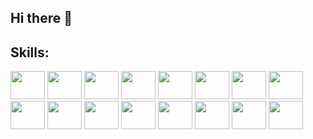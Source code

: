 ## Hi there 👋


<h2>Skills:</h2>
<p align="left">
<img src="https://cdn.jsdelivr.net/gh/devicons/devicon@latest/icons/c/c-original.svg"  width="55" height="45"  />         
<img src="https://cdn.jsdelivr.net/gh/devicons/devicon@latest/icons/cplusplus/cplusplus-original.svg"  width="55" height="45"  />               
<img src="https://cdn.jsdelivr.net/gh/devicons/devicon@latest/icons/java/java-original.svg"  width="55" height="45"  />         
<img src="https://cdn.jsdelivr.net/gh/devicons/devicon@latest/icons/python/python-original.svg"  width="55" height="45"  />         
<img src="https://cdn.jsdelivr.net/gh/devicons/devicon@latest/icons/css3/css3-original.svg"  width="55" height="45"  />         
<img src="https://cdn.jsdelivr.net/gh/devicons/devicon@latest/icons/bootstrap/bootstrap-original.svg"  width="55" height="45"  />         
<img src="https://cdn.jsdelivr.net/gh/devicons/devicon@latest/icons/html5/html5-original-wordmark.svg"  width="55" height="45"  />         
<img src="https://cdn.jsdelivr.net/gh/devicons/devicon@latest/icons/javascript/javascript-plain.svg"  width="55" height="45"  />         
<img src="https://cdn.jsdelivr.net/gh/devicons/devicon@latest/icons/nodejs/nodejs-original-wordmark.svg"  width="55" height="45"  />         
<img src="https://cdn.jsdelivr.net/gh/devicons/devicon@latest/icons/express/express-original-wordmark.svg"  width="55" height="45"  />         
<img src="https://cdn.jsdelivr.net/gh/devicons/devicon@latest/icons/mongodb/mongodb-original-wordmark.svg"  width="55" height="45"  />     
<img src="https://cdn.jsdelivr.net/gh/devicons/devicon@latest/icons/mysql/mysql-original-wordmark.svg" width="55" height="45"/>
<img src="https://cdn.jsdelivr.net/gh/devicons/devicon@latest/icons/tailwindcss/tailwindcss-original-wordmark.svg" width="55" height="45"/>
<img src="https://cdn.jsdelivr.net/gh/devicons/devicon@latest/icons/mongoose/mongoose-original-wordmark.svg" width="55" height="45"/>
<img src="https://cdn.jsdelivr.net/gh/devicons/devicon@latest/icons/react/react-original-wordmark.svg" width="55" height="45"/>
<img src="https://cdn.jsdelivr.net/gh/devicons/devicon@latest/icons/linux/linux-original.svg" width="55" height="45"/>
          
          
          
          
          
</p>

<!--
**WasiOmar/wasiomar** is a ✨ _special_ ✨ repository because its `README.md` (this file) appears on your GitHub profile.

Here are some ideas to get you started:

- 🔭 I’m currently working on ...
- 🌱 I’m currently learning ...
- 👯 I’m looking to collaborate on ...
- 🤔 I’m looking for help with ...
- 💬 Ask me about ...
- 📫 How to reach me: ...
- 😄 Pronouns: ...
- ⚡ Fun fact: ...
-->
